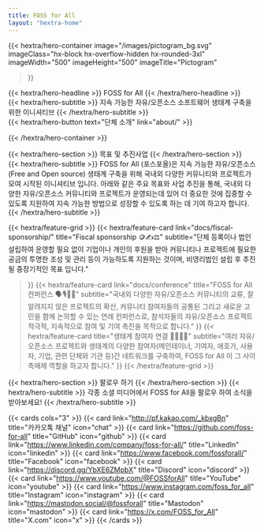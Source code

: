 ```yaml
---
title: FOSS for All
layout: "hextra-home"
---
```


{{< hextra/hero-container
  image="/images/pictogram_bg.svg"
  imageClass="hx-block hx-overflow-hidden hx-rounded-3xl"
  imageWidth="500" imageHeight="500"
  imageTitle="Pictogram"
>}}
<div class="hx-mt-12 hx-mb-6">
{{< hextra/hero-headline >}}
  FOSS for All
{{< /hextra/hero-headline >}}
</div>

<div class="hx-mt-6 hx-mb-6">
{{< hextra/hero-subtitle >}}
  지속 가능한 자유/오픈소스 소프트웨어 생태계 구축을 위한 이니셔티브
{{< /hextra/hero-subtitle >}}
</div>

<div class="hx-mt-6 hx-mb-6">
{{< hextra/hero-button text="단체 소개" link="about/" >}}
</div>

{{< /hextra/hero-container >}}

<div class="hx-mt-6 hx-mb-6">
{{< hextra/hero-section >}}
  목표 및 추진사업
{{< /hextra/hero-section >}}
</div>

<div class="hx-mt-6 hx-mb-6">
{{< hextra/hero-subtitle >}}
FOSS for All (포스포올)은 지속 가능한 자유/오픈소스(Free and Open source) 생태계 구축을 위해 국내외 다양한 커뮤니티와 프로젝트가 모여 시작된 이니셔티브 입니다. 아래와 같은 주요 목표와 사업 추진을 통해, 국내외 다양한 자유/오픈소스 커뮤니티와 프로젝트가 운영되는데 있어 더 중요한 것에 집중할 수 있도록 지원하여 지속 가능한 방법으로 성장할 수 있도록 하는 데 기여 하고자 합니다.
{{< /hextra/hero-subtitle >}}
</div>

{{< hextra/feature-grid >}}
  {{< hextra/feature-card
    link="docs/fiscal-sponsorship/"
    title="Fiscal sponsorship 🪙✍️⚖️"
    subtitle="단체 등록이나 법인 설립하여 운영할 필요 없이 기업이나 개인의 후원을 받아 커뮤니티나 프로젝트에 필요한 공금의 투명한 조성 및 관리 등이 가능하도록 지원하는 것이며, 비영리법인 설립 후 추진 될 중장기적인 목표 입니다."
  >}}
  {{< hextra/feature-card
    link="docs/conference"
    title="FOSS for All 컨퍼런스 🗣️🎙️🧑‍💻"
    subtitle="국내외 다양한 자유/오픈소스 커뮤니티의 교류, 잘 알려지지 않은 프로젝트의 확산, 커뮤니티 참여자들의 공통된 그리고 새로운 고민을 함께 논의할 수 있는 연례 컨퍼런스로, 참석자들의 자유/오픈소스 프로젝트 적극적, 지속적으로 참여 및 기여 촉진을 목적으로 합니다."
  >}}
  {{< hextra/feature-card 
    title="생태계 참여자 연결 🧑‍💻🤝🏢"
    subtitle="여러 자유/오픈소스 프로젝트와 생태계의 다양한 참여자(메인테이너, 기여자, 애호가, 사용자, 기업, 관련 단체와 기관 등)간 네트워크를 구축하여, FOSS for All 이 그 사이 촉매제 역할을 하고자 합니다."
  >}}
{{< /hextra/feature-grid >}}

<div class="hx-mt-6 hx-mb-6 hx-w-full">
{{< hextra/hero-section >}}
  팔로우 하기
{{< /hextra/hero-section >}}
{{< hextra/hero-subtitle >}}
각종 소셜 미디어에서 FOSS for All을 팔로우 하여 소식을 받아보세요!
{{< /hextra/hero-subtitle >}}

{{< cards cols="3" >}}
  {{< card link="http://pf.kakao.com/_kbxgBn" title="카카오톡 채널" icon="chat" >}}
  {{< card link="https://github.com/foss-for-all" title="GitHub" icon="github" >}}
  {{< card link="https://www.linkedin.com/company/foss-for-all/" title="LinkedIn" icon="linkedin" >}}
  {{< card link="https://www.facebook.com/fossforall/" title="Facebook" icon="facebook" >}}
  {{< card link="https://discord.gg/YbXE6ZMpbX" title="Discord" icon="discord" >}}
  {{< card link="https://www.youtube.com/@FOSSforAll" title="YouTube" icon="youtube" >}}
  {{< card link="https://www.instagram.com/foss_for_all" title="Instagram" icon="instagram" >}}
  {{< card link="https://mastodon.social/@fossforall" title="Mastodon" icon="mastodon" >}}
  {{< card link="https://x.com/FOSS_for_All" title="X.com" icon="x" >}}
{{< /cards >}}
</div>

